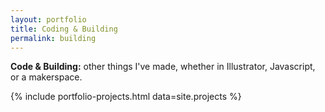 ```yaml
---
layout: portfolio
title: Coding & Building
permalink: building
---
```


**Code & Building:** other things I've made, whether in Illustrator, Javascript, or a makerspace.

{% include portfolio-projects.html data=site.projects %}

